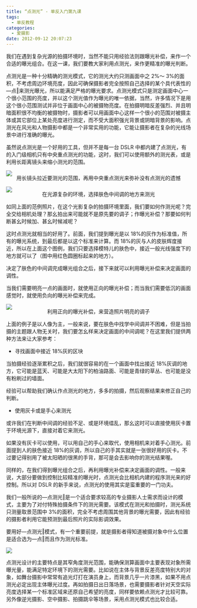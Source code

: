 ```yaml
---
title: “点测光” - 单反入门第九课
tags:
  - 单反教程
categories:
  - 爱摄影
date: 2012-09-12 20:07:23
---
```


我们在遇到复杂光源的拍摄环境时，当然不能只用经验法则跟曝光补偿，来作一个合适的曝光组合。在这一课，我们要教大家利用点测光，来作更精准的曝光判断。

点测光是一种十分精确的测光模式，它的测光大约只测画面中之 2%～ 3%的面积，不考虑周边环境亮度，因此可确保摄影者完全按照自己选择的某个具代表性的―点‖来测光曝光，所以能满足严格的曝光要求。点测光模式只是测定画面中心一个很小范围的亮度，并以这个测光值作为曝光的唯一依据，当然，许多情况下是用这个很小范围测试并非位于画面中心的被摄物亮度。在拍摄明暗反差强烈、并且明暗面积很不均衡的被摄物时，摄影者可以用画面中心这样一个很小的范围对被摄主体或其它部位上某处亮度进行测定，而不受大面积强光背景或阴暗背景的影响。点测光在风光和人物摄影中都是一个非常实用的功能，它能让摄影者在复杂的光线场景中进行准确的曝光。

虽然说点测光是一个好用的工具，但并不是每一台 DSLR 中都内建了点测光，有的入门级相机只有中央重点测光的功能，这时，我们可以使用额外的测光表，或是利用长距离镜头来缩小测光的范围。

<!-- more -->

![](/images/sle/SLR_ninth1.jpg)<p align="center" style="line-height: initial; margin-top: -20px;">用长镜头拉近要测光的范围，再用中央重点测光来弥补没有点测光的遗憾</p>

![](/images/sle/SLR_ninth2.jpg)<p align="center" style="line-height: initial; margin-top: -20px;">在光源复杂的环境，选择肤色中间调的地方来测光</p>

如同上面的范例照片，在这个光影复杂的拍摄环境里面，我们要如何作测光呢？完全交给相机处理？那幺拍出来可能就不是原先要的调子；作曝光补偿？那要如何判断甚幺时候加、甚幺时候减呢？

这时点测光就相当的好用了。前面，我们提到曝光是以 18%的灰作为标准值，所有的曝光系统，到最后都是以这个标准来计算。而 18%的灰与人的皮肤辉度接近，所以在上面这个图例，我们只要选择模特儿的肤色中，接近一般光线强度下的地方就可以了（图中用红色圆圈标起来的地方）。

决定了肤色的中间调完成曝光组合之后，接下来就可以利用曝光补偿来决定画面的调性。

当我们需要明亮一点的画面时，就使用正向的曝光补偿；而当我们需要低沉的画面感觉时，就使用负向的曝光补偿来完成。

![](/images/sle/SLR_ninth3.jpg)<p align="center" style="line-height: initial; margin-top: -20px;">利用正向的曝光补偿，来营造照片明亮的调子</p>

上面的例子是以人像为主，一般来说，要在肤色中找学中间调并不困难，但是当拍摄的主题跟人物无关时，我们要怎幺样来决定画面的中间调呢？在这里我们提供两种方法来让大家参考：

- 寻找画面中接近 18%灰的区块

当拍摄经验逐渐累积之后，我们就很容易的在一个画面中找出接近 18%灰调的地方，它可能是蓝天、可能是大太阳下的柏油路面、可能是青绿的草丛、也可能是没有粉刷过的墙面。

经验可以帮助我们确认作点测光的地方，多多的拍摄，然后观察结果来修正自己的判断。

- 使用灰卡或是手心来测光

或许我们在判断中间调的经验不足、或是环境缊乱，那幺这时可以直接使用灰卡置于环境光源下，直接对着它来测光。

如果没有灰卡可以使用，可以用自己的手心来取代，使用相机来对着手心测光。前面提到人的肤色接近 18%的灰调，所以自己的手其实就是一张很好用的灰卡。不过要记得别用了被太阳晒的很黑的手背，那可是会去影响你的测光结果喔。

同样的，在我们得到曝光组合之后，再利用曝光补偿来决定画面的调性。一般来说，大部分要做到控制比较精准的曝光时，点测光会比相机内建的程序测光来的好控制。所以对 DSLR 的新手来说，点测光的使用其实是蛮重要的一门功夫。

我们一般所说的―点测光‖是一个适合要求较高的专业摄影人士需求而设计的模式，主要为了对付特殊拍摄条件下的测光需要。该模式在测光和拍摄时，测光系统只测量取景范围中 3%的面积，完全不考虑周围其他背景的曝光需要，因此有经验的摄影者利用它能预测到最后照片的实际影调效果。

要用好―点测光‖模式，有一个重要前提，就是摄影者得知道被摄对象中什么位置是适合选为―点‖而且作为测光标准。

![](/images/sle/SLR_ninth4.jpg)

点测光设计的主要特点是其窄角度测光范围，能确保测算画面中主要表现对象所需曝光量，能满足特定环境下的测光需要。比如说在主体与背景反差亮度特别大的对象，如舞台摄影中常常有追光灯打在演员身上，而背景几乎一片漆黑，如果不用点测光必定出现主体曝光过度。再如拍摄日出日落场景，也需要摄影者针对天空实际亮度选择某一个标准区域来还原自己希望的亮度，同样要依赖点测光才比较可靠。另外像逆光摄影、空中摄影、拍摄跳伞等场景，采用点测光模式也比较合适。

<br/>
<br/>
